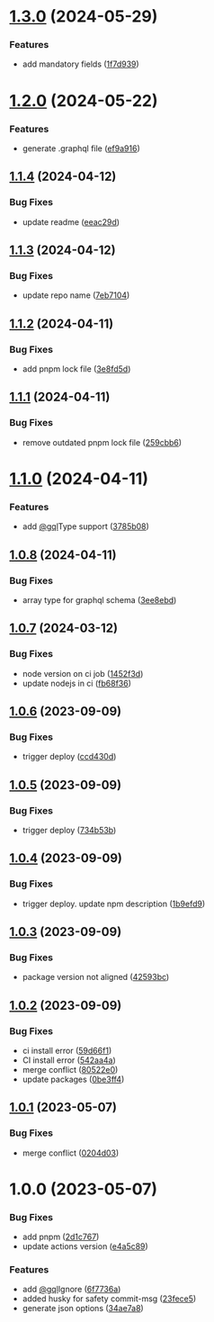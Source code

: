 # [1.3.0](https://github.com/mavvystudio/prisma-generator-graphql-typedef/compare/v1.2.0...v1.3.0) (2024-05-29)


### Features

* add mandatory fields ([1f7d939](https://github.com/mavvystudio/prisma-generator-graphql-typedef/commit/1f7d939d08c888030937dfcbe79a0c8e21bf4fd0))

# [1.2.0](https://github.com/mavvystudio/prisma-generator-graphql-typedef/compare/v1.1.4...v1.2.0) (2024-05-22)


### Features

* generate .graphql file ([ef9a916](https://github.com/mavvystudio/prisma-generator-graphql-typedef/commit/ef9a91697af3dae1adb31106a9b7241d640636fb))

## [1.1.4](https://github.com/mavvystudio/prisma-generator-graphql-typedef/compare/v1.1.3...v1.1.4) (2024-04-12)


### Bug Fixes

* update readme ([eeac29d](https://github.com/mavvystudio/prisma-generator-graphql-typedef/commit/eeac29df5ed9ecc5f1c69c2d20556e25da9185a1))

## [1.1.3](https://github.com/mavvystudio/prisma-generator-graphql-typedef/compare/v1.1.2...v1.1.3) (2024-04-12)


### Bug Fixes

* update repo name ([7eb7104](https://github.com/mavvystudio/prisma-generator-graphql-typedef/commit/7eb7104b51642912ddc943809e062c668ffbb133))

## [1.1.2](https://github.com/mavvy22/prisma-generator-graphql-typedef/compare/v1.1.1...v1.1.2) (2024-04-11)


### Bug Fixes

* add pnpm lock file ([3e8fd5d](https://github.com/mavvy22/prisma-generator-graphql-typedef/commit/3e8fd5df85e9a8b8144c7766ad51c2f3a142df16))

## [1.1.1](https://github.com/mavvy22/prisma-generator-graphql-typedef/compare/v1.1.0...v1.1.1) (2024-04-11)


### Bug Fixes

* remove outdated pnpm lock file ([259cbb6](https://github.com/mavvy22/prisma-generator-graphql-typedef/commit/259cbb6cd9973802c2a35c8e91b2762126cf7dcb))

# [1.1.0](https://github.com/mavvy22/prisma-generator-graphql-typedef/compare/v1.0.8...v1.1.0) (2024-04-11)


### Features

* add [@gql](https://github.com/gql)Type support ([3785b08](https://github.com/mavvy22/prisma-generator-graphql-typedef/commit/3785b085ec381277b14776c951305e6fb655b1d3))

## [1.0.8](https://github.com/mavvy22/prisma-generator-graphql-typedef/compare/v1.0.7...v1.0.8) (2024-04-11)


### Bug Fixes

* array type for graphql schema ([3ee8ebd](https://github.com/mavvy22/prisma-generator-graphql-typedef/commit/3ee8ebddfe802bc0db566e225f12a3f9e0dd4e79))

## [1.0.7](https://github.com/mavvy22/prisma-generator-graphql-typedef/compare/v1.0.6...v1.0.7) (2024-03-12)


### Bug Fixes

* node version on ci job ([1452f3d](https://github.com/mavvy22/prisma-generator-graphql-typedef/commit/1452f3d01b1a6c3f6cd41394b99189529ad507d5))
* update nodejs in ci ([fb68f36](https://github.com/mavvy22/prisma-generator-graphql-typedef/commit/fb68f36f86b24e8a87bc29bc4793e4f9aece5eff))

## [1.0.6](https://github.com/mavvy22/prisma-generator-graphql-typedef/compare/v1.0.5...v1.0.6) (2023-09-09)


### Bug Fixes

* trigger deploy ([ccd430d](https://github.com/mavvy22/prisma-generator-graphql-typedef/commit/ccd430d266f1076e8a29cedd5a951501e533526e))

## [1.0.5](https://github.com/mavvy22/prisma-generator-graphql-typedef/compare/v1.0.4...v1.0.5) (2023-09-09)


### Bug Fixes

* trigger deploy ([734b53b](https://github.com/mavvy22/prisma-generator-graphql-typedef/commit/734b53bc995780530053da4cbc11b6a6c5f6ca6f))

## [1.0.4](https://github.com/mavvy22/prisma-generator-graphql-typedef/compare/v1.0.3...v1.0.4) (2023-09-09)


### Bug Fixes

* trigger deploy. update npm description ([1b9efd9](https://github.com/mavvy22/prisma-generator-graphql-typedef/commit/1b9efd9b5168509fd6f0329474421bc94c2621e2))

## [1.0.3](https://github.com/mavvy22/prisma-generator-graphql-typedef/compare/v1.0.2...v1.0.3) (2023-09-09)


### Bug Fixes

* package version not aligned ([42593bc](https://github.com/mavvy22/prisma-generator-graphql-typedef/commit/42593bc17748d3f941d268bc0ed660eb2afbe052))

## [1.0.2](https://github.com/mavvy22/prisma-generator-graphql-typedef/compare/v1.0.1...v1.0.2) (2023-09-09)


### Bug Fixes

* ci install error ([59d66f1](https://github.com/mavvy22/prisma-generator-graphql-typedef/commit/59d66f173b65197e46181bb544438fd4612f2e0f))
* CI install error ([542aa4a](https://github.com/mavvy22/prisma-generator-graphql-typedef/commit/542aa4aae66956cf465f24b657259a1614ce135c))
* merge conflict ([80522e0](https://github.com/mavvy22/prisma-generator-graphql-typedef/commit/80522e0f58af66d2fd6672c42fa1a19a421e2cc5))
* update packages ([0be3ff4](https://github.com/mavvy22/prisma-generator-graphql-typedef/commit/0be3ff43d3d98715162e073ccf3e2caf2731f173))

## [1.0.1](https://github.com/mavvy22/prisma-generator-graphql-typedef/compare/v1.0.0...v1.0.1) (2023-05-07)


### Bug Fixes

* merge conflict ([0204d03](https://github.com/mavvy22/prisma-generator-graphql-typedef/commit/0204d03ad001f75d2637ae2ebc7789d8db91549b))

# 1.0.0 (2023-05-07)


### Bug Fixes

* add pnpm ([2d1c767](https://github.com/mavvy22/prisma-generator-graphql-typedef/commit/2d1c7672358ba0e569b06842bdff3bceb8de3b7a))
* update actions version ([e4a5c89](https://github.com/mavvy22/prisma-generator-graphql-typedef/commit/e4a5c8961fc6f82c6e846e1677e63dbcba976e1a))


### Features

* add [@gql](https://github.com/gql)Ignore ([6f7736a](https://github.com/mavvy22/prisma-generator-graphql-typedef/commit/6f7736ae5cb4d4c1740e2c5e6cb0b78eeed595d6))
* added husky for safety commit-msg ([23fece5](https://github.com/mavvy22/prisma-generator-graphql-typedef/commit/23fece5f52598a86d2e50e4cc32392a0d9ccd0d3))
* generate json options ([34ae7a8](https://github.com/mavvy22/prisma-generator-graphql-typedef/commit/34ae7a826be2d09c6eaed5da0d870b56704caafb))
